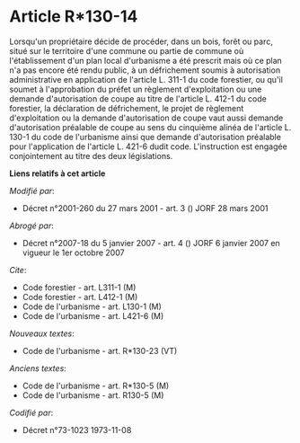 # Article R*130-14

Lorsqu'un propriétaire décide de procéder, dans un bois, forêt ou parc, situé sur le territoire d'une commune ou partie de
commune où l'établissement d'un plan local d'urbanisme a été prescrit mais où ce plan n'a pas encore été rendu public, à un
défrichement soumis à autorisation administrative en application de l'article L. 311-1 du code forestier, ou qu'il soumet à
l'approbation du préfet un règlement d'exploitation ou une demande d'autorisation de coupe au titre de l'article L. 412-1 du
code forestier, la déclaration de défrichement, le projet de règlement d'exploitation ou la demande d'autorisation de coupe
vaut aussi demande d'autorisation préalable de coupe au sens du cinquième alinéa de l'article L. 130-1 du code de l'urbanisme
ainsi que demande d'autorisation préalable pour l'application de l'article L. 421-6 dudit code. L'instruction est engagée
conjointement au titre des deux législations.

**Liens relatifs à cet article**

_Modifié par_:

  - Décret n°2001-260 du 27 mars 2001 - art. 3 () JORF 28 mars 2001

_Abrogé par_:

  - Décret n°2007-18 du 5 janvier 2007 - art. 4 () JORF 6 janvier 2007 en vigueur le 1er octobre 2007

_Cite_:

  - Code forestier - art. L311-1 (M)
  - Code forestier - art. L412-1 (M)
  - Code de l'urbanisme - art. L130-1 (M)
  - Code de l'urbanisme - art. L421-6 (M)

_Nouveaux textes_:

  - Code de l'urbanisme - art. R*130-23 (VT)

_Anciens textes_:

  - Code de l'urbanisme - art. R*130-5 (M)
  - Code de l'urbanisme - art. R130-5 (M)

_Codifié par_:

  - Décret n°73-1023 1973-11-08
